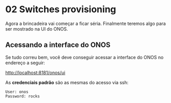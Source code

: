 # 02 Switches provisioning

Agora a brincadeira vai começar a ficar séria. Finalmente teremos algo para ser
mostrado na UI do ONOS.

## Acessando a interface do ONOS


Se tudo correu bem, você deve conseguir acessar a interface do ONOS no endereço
a seguir:

<http://localhost:8181/onos/ui>

As **credenciais padrão** são as mesmas do acesso via ssh:

```plain Credenciais do onos
User: onos
Password: rocks
```
